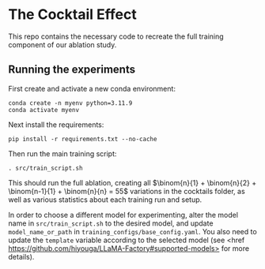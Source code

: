 # The Cocktail Effect
This repo contains the necessary code to recreate the full training component of our ablation study.

## Running the experiments
First create and activate a new conda environment:
```
conda create -n myenv python=3.11.9 
conda activate myenv
```

Next install the requirements:
``` 
pip install -r requirements.txt --no-cache
```
Then run the main training script:
```
. src/train_script.sh
```
This should run the full ablation, creating all $\binom{n}{1} + \binom{n}{2} + \binom{n-1}{1} + \binom{n}{n} = 55$ variations in the cocktails folder, as well as various statistics about each training run and setup.

In order to choose a different model for experimenting, alter the model name in `src/train_script.sh` to the desired model, and update `model_name_or_path` in `training_configs/base_config.yaml`. You also need to update the `template` variable according to the selected model (see <href https://github.com/hiyouga/LLaMA-Factory#supported-models> for more details).